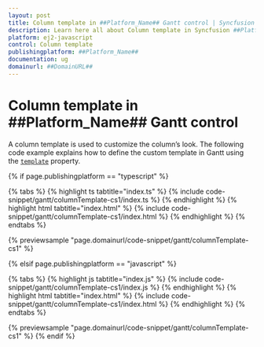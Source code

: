 ```yaml
---
layout: post
title: Column template in ##Platform_Name## Gantt control | Syncfusion
description: Learn here all about Column template in Syncfusion ##Platform_Name## Gantt control of Syncfusion Essential JS 2 and more.
platform: ej2-javascript
control: Column template 
publishingplatform: ##Platform_Name##
documentation: ug
domainurl: ##DomainURL##
---
```


# Column template in ##Platform_Name## Gantt control

A column template is used to customize the column’s look. The following code example explains how to define the custom template in Gantt using the [`template`](../../api/gantt/column/#template) property.

{% if page.publishingplatform == "typescript" %}

 {% tabs %}
{% highlight ts tabtitle="index.ts" %}
{% include code-snippet/gantt/columnTemplate-cs1/index.ts %}
{% endhighlight %}
{% highlight html tabtitle="index.html" %}
{% include code-snippet/gantt/columnTemplate-cs1/index.html %}
{% endhighlight %}
{% endtabs %}
        
{% previewsample "page.domainurl/code-snippet/gantt/columnTemplate-cs1" %}

{% elsif page.publishingplatform == "javascript" %}

{% tabs %}
{% highlight js tabtitle="index.js" %}
{% include code-snippet/gantt/columnTemplate-cs1/index.js %}
{% endhighlight %}
{% highlight html tabtitle="index.html" %}
{% include code-snippet/gantt/columnTemplate-cs1/index.html %}
{% endhighlight %}
{% endtabs %}

{% previewsample "page.domainurl/code-snippet/gantt/columnTemplate-cs1" %}
{% endif %}